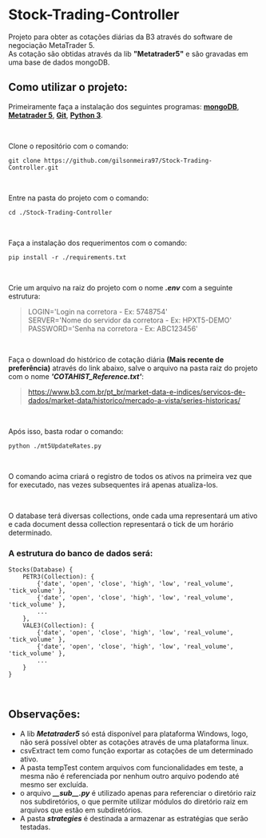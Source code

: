 # Stock-Trading-Controller
Projeto para obter as cotações diárias da B3 através do software de negociação MetaTrader 5.  
As cotação são obtidas através da lib **"Metatrader5"** e são gravadas em uma base de dados mongoDB.

## Como utilizar o projeto:
Primeiramente faça a instalação dos seguintes programas: [**mongoDB**](https://www.mongodb.com/try/download/community), [**Metatrader 5**](https://www.metatrader5.com/es/download), [**Git**](https://git-scm.com/downloads), [**Python 3**](https://www.python.org/downloads/).

<br>

Clone o repositório com o comando:
```
git clone https://github.com/gilsonmeira97/Stock-Trading-Controller.git
```

<br>

Entre na pasta do projeto com o comando: 
```
cd ./Stock-Trading-Controller
```

<br>

Faça a instalação dos requerimentos com o comando: 
```
pip install -r ./requirements.txt
```

<br>

Crie um arquivo na raiz do projeto com o nome ***.env*** com a seguinte estrutura:
>LOGIN='Login na corretora - Ex: 5748754'<br>
>SERVER='Nome do servidor da corretora - Ex: HPXT5-DEMO'<br>
>PASSWORD='Senha na corretora - Ex: ABC123456'

<br>

Faça o download do histórico de cotação diária **(Mais recente de preferência)** através do link abaixo, salve o arquivo na pasta raiz do projeto com o nome ***'COTAHIST_Reference.txt'***:
>https://www.b3.com.br/pt_br/market-data-e-indices/servicos-de-dados/market-data/historico/mercado-a-vista/series-historicas/

<br>

Após isso, basta rodar o comando: 
```
python ./mt5UpdateRates.py
```

<br>

O comando acima criará o registro de todos os ativos na primeira vez que for executado, nas vezes subsequentes irá apenas atualiza-los.

<br>

O database terá diversas collections, onde cada uma representará um ativo e cada document dessa collection representará o tick de um horário determinado.
### A estrutura do banco de dados será:
```
Stocks(Database) {
	PETR3(Collection): {
		{'date', 'open', 'close', 'high', 'low', 'real_volume', 'tick_volume' },
		{'date', 'open', 'close', 'high', 'low', 'real_volume', 'tick_volume' },
		...
	},
	VALE3(Collection): {
		{'date', 'open', 'close', 'high', 'low', 'real_volume', 'tick_volume' },
		{'date', 'open', 'close', 'high', 'low', 'real_volume', 'tick_volume' },
		...
	}
}
```

<br>

## Observações:
- A lib ***Metatrader5*** só está disponível para plataforma Windows, logo, não será possível obter as cotações através de uma plataforma linux.
- csvExtract tem como função exportar as cotações de um determinado ativo.
- A pasta tempTest contem arquivos com funcionalidades em teste, a mesma não é referenciada por nenhum outro arquivo podendo até mesmo ser excluída.
- o arquivo ***\_\_sub\_\_.py*** é utilizado apenas para referenciar o diretório raiz nos subdiretórios, o que permite utilizar módulos do diretório raiz em arquivos que estão em subdiretórios.
- A pasta ***strategies*** é destinada a armazenar as estratégias que serão testadas.
